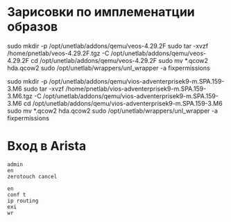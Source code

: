 # Зарисовки по имплеменатции образов

sudo mkdir -p /opt/unetlab/addons/qemu/veos-4.29.2F
sudo tar -xvzf /home/pnetlab/veos-4.29.2F.tgz -C /opt/unetlab/addons/qemu/veos-4.29.2F
cd /opt/unetlab/addons/qemu/veos-4.29.2F
sudo mv *.qcow2 hda.qcow2
sudo /opt/unetlab/wrappers/unl_wrapper -a fixpermissions



sudo mkdir -p /opt/unetlab/addons/qemu/vios-adventerprisek9-m.SPA.159-3.M6
sudo tar -xvzf /home/pnetlab/vios-adventerprisek9-m.SPA.159-3.M6.tgz -C /opt/unetlab/addons/qemu/vios-adventerprisek9-m.SPA.159-3.M6
cd /opt/unetlab/addons/qemu/vios-adventerprisek9-m.SPA.159-3.M6
sudo mv *.qcow2 hda.qcow2
sudo /opt/unetlab/wrappers/unl_wrapper -a fixpermissions


# Вход в Arista

```
admin
en
zerotouch cancel
```
```
en
conf t
ip routing
exi
wr
```


